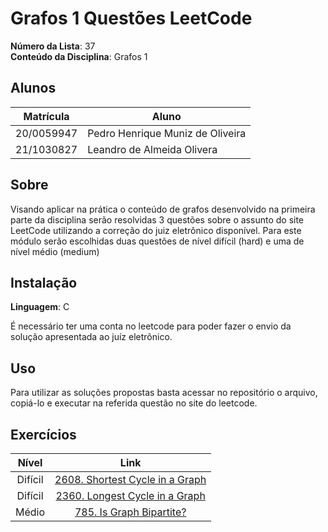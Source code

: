 <!--**!! Atenção: Renomeie o seu repositório para (Tema)_(NomeDoProjeto). !!** 

Temas:
 - Grafos1
 - Grafos2
 - PD
 - D&C
 - Greed
 - Final 
 
 **!! *Não coloque os nomes dos alunos no título do repositório*. Exemplo de título correto: Grafos2_Labirinto-do-Minotauro !!**
 
 (Apague essa seção)
-->

# Grafos 1 Questões LeetCode

**Número da Lista**: 37<br>
**Conteúdo da Disciplina**: Grafos 1<br>

## Alunos
|Matrícula | Aluno |
| -- | -- |
| 20/0059947 |  Pedro Henrique Muniz de Oliveira |
| 21/1030827 |  Leandro de Almeida Olivera |

## Sobre 
Visando aplicar na prática o conteúdo de grafos desenvolvido na primeira parte da disciplina serão resolvidas 3 questões sobre o assunto do site LeetCode utilizando a correção do juiz eletrônico disponível. Para este módulo serão escolhidas duas questões de nível difícil (hard) e uma de nível médio (medium)

<!--## Screenshots

Adicione 3 ou mais screenshots do projeto em funcionamento.
-->

## Instalação 

**Linguagem**: C<br>

<!--**Framework**: (caso exista)<br>
Descreva os pré-requisitos para rodar o seu projeto e os comandos necessários.
-->
É necessário ter uma conta no leetcode para poder fazer o envio da solução apresentada ao juíz eletrônico.

## Uso 
Para utilizar as soluções propostas basta acessar no repositório o arquivo, copiá-lo e executar na referida questão no site do leetcode.


## Exercícios

|Nível|Link|
|:---:|:--:|
|Difícil|[2608. Shortest Cycle in a Graph](https://leetcode.com/problems/shortest-cycle-in-a-graph/description/)|
|Difícil|[2360. Longest Cycle in a Graph](https://leetcode.com/problems/longest-cycle-in-a-graph/description/)|
|Médio|[785. Is Graph Bipartite?](leetcode.com/problems/is-graph-bipartite/description/)|




